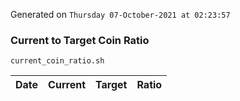 Generated on `Thursday 07-October-2021 at 02:23:57`

### Current to Target Coin Ratio
`current_coin_ratio.sh`

Date|Current|Target|Ratio
---|---|---|---
